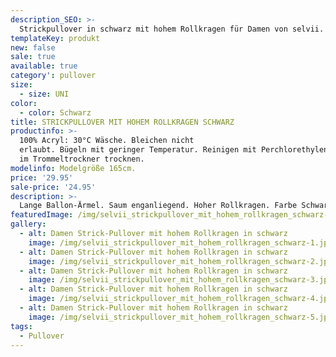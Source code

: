 ```yaml
---
description_SEO: >-
  Strickpullover in schwarz mit hohem Rollkragen für Damen von selvii.
templateKey: produkt
new: false
sale: true
available: true
category': pullover
size:
  - size: UNI
color:
  - color: Schwarz
title: STRICKPULLOVER MIT HOHEM ROLLKRAGEN SCHWARZ
productinfo: >-
  100% Acryl: 30°C Wäsche. Bleichen nicht
  erlaubt. Bügeln mit geringer Temperatur. Reinigen mit Perchlorethylen. Nicht
  im Trommeltrockner trocknen.
modelinfo: Modelgröße 165cm.
price: '29.95'
sale-price: '24.95'
description: >-
  Lange Ballon-Ärmel. Saum enganliegend. Hoher Rollkragen. Farbe Schwarz.
featuredImage: /img/selvii_strickpullover_mit_hohem_rollkragen_schwarz-1.jpg
gallery:
  - alt: Damen Strick-Pullover mit hohem Rollkragen in schwarz
    image: /img/selvii_strickpullover_mit_hohem_rollkragen_schwarz-1.jpg
  - alt: Damen Strick-Pullover mit hohem Rollkragen in schwarz
    image: /img/selvii_strickpullover_mit_hohem_rollkragen_schwarz-2.jpg
  - alt: Damen Strick-Pullover mit hohem Rollkragen in schwarz
    image: /img/selvii_strickpullover_mit_hohem_rollkragen_schwarz-3.jpg
  - alt: Damen Strick-Pullover mit hohem Rollkragen in schwarz
    image: /img/selvii_strickpullover_mit_hohem_rollkragen_schwarz-4.jpg
  - alt: Damen Strick-Pullover mit hohem Rollkragen in schwarz
    image: /img/selvii_strickpullover_mit_hohem_rollkragen_schwarz-5.jpg
tags:
  - Pullover
---
```



